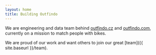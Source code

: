 ```yaml
---
layout: home
title: Building Outfindo
---
```


We are engineering and data team behind [outfindo.cz](https://outfindo.cz) and [outfindo.com](https://outfindo.com), currently on a mission to match people with bikes.

We are proud of our work and want others to join our great [team]({{ site.baseurl }}/team).
